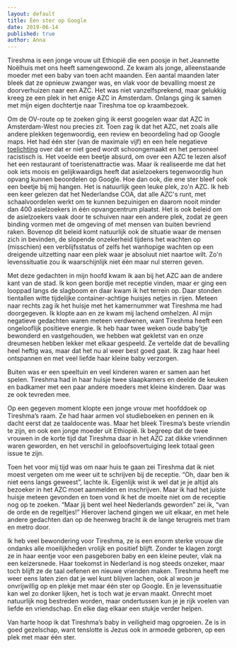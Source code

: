 ```yaml
---
layout: default
title: Één ster op Google
date: 2019-06-14
published: true
author: Anna
---
```

Tireshma is een jonge vrouw uit Ethiopië die een poosje in het Jeannette
Noëlhuis met ons heeft samengewoond. Ze kwam als jonge, alleenstaande moeder
met een baby van toen acht maanden. Een aantal maanden later bleek dat ze
opnieuw zwanger was, en vlak voor de bevalling moest ze doorverhuizen naar een
AZC. Het was niet vanzelfsprekend, maar gelukkig kreeg ze een plek in het enige
AZC in Amsterdam. Onlangs ging ik samen met mijn eigen dochtertje naar Tireshma
toe op kraambezoek.

Om de OV-route op te zoeken ging ik eerst googelen waar dat AZC in
Amsterdam-West nou precies zit. Toen zag ik dat het AZC, net zoals alle andere
plekken tegenwoordig, een review en beoordeling had op Google maps. Het had één
ster (van de maximale vijf) en een hele negatieve [toelichting](https://www.google.com/maps/contrib/104636482438315884702/place/ChIJN3JpQTDjxUcRgk7jsGeIfqc/@52.3716479,4.2420095,9z/data=!4m6!1m5!8m4!1e1!2s104636482438315884702!3m1!1e1)
over dat er niet goed wordt schoongemaakt en het personeel racistisch is. Het
voelde een beetje absurd, om over een AZC te lezen alsof het een restaurant of
toeristenattractie was. Maar ik realiseerde me dat het ook iets moois en
gelijkwaardigs heeft dat asielzoekers tegenwoordig hun opvang kunnen beoordelen
op Google. Hoe dan ook, die ene ster bleef ook een beetje bij mij hangen. Het
is natuurlijk geen leuke plek, zo'n AZC. Ik heb een keer gelezen dat het
Nederlandse COA, dat alle AZC's runt, met schaalvoordelen werkt om te kunnen
bezuinigen en daarom nooit minder dan 400 asielzoekers in één opvangcentrum
plaatst. Het is ook beleid om de asielzoekers vaak door te schuiven naar een
andere plek, zodat ze geen binding vormen met de omgeving of met mensen van
buiten bevriend raken. Bovenop dit beleid komt natuurlijk ook de situatie waar
de mensen zich in bevinden, de slopende onzekerheid tijdens het wachten op
(misschien) een verblijfsstatus of zelfs het wanhopige wachten op een dreigende
uitzetting naar een plek waar je absoluut niet naartoe wilt. Zo'n
levenssituatie zou ik waarschijnlijk niet één maar nul sterren geven.

Met deze gedachten in mijn hoofd kwam ik aan bij het AZC aan de andere kant van
de stad. Ik kon geen bordje met receptie vinden, maar er ging een looppad langs
de slagboom en daar kwam ik het terrein op. Daar stonden tientallen witte
tijdelijke container-achtige huisjes netjes in rijen. Meteen naar rechts zag ik
het huisje met het kamernummer wat Tireshma me had doorgegeven. Ik klopte aan
en ze kwam mij lachend omhelzen. Al mijn negatieve gedachten waren meteen
verdwenen, want Tireshma heeft een ongelooflijk positieve energie. Ik heb haar
twee weken oude baby’tje bewonderd en vastgehouden, we hebben wat gekletst van
en onze dreumesen hebben lekker met elkaar gespeeld. Ze vertelde dat de
bevalling heel heftig was, maar dat het nu al weer best goed gaat. Ik zag haar
heel ontspannen en met veel liefde haar kleine baby verzorgen. 

Buiten was er een speeltuin en veel kinderen waren er samen aan het spelen.
Tireshma had in haar huisje twee slaapkamers en deelde de keuken en badkamer
met een paar andere moeders met kleine kinderen. Daar was ze ook tevreden mee.

Op een gegeven moment klopte een jonge vrouw met hoofddoek op Tireshma’s raam.
Ze had haar armen vol studieboeken en pennen en ik dacht eerst dat ze
taaldocente was. Maar het bleek Tiresma’s beste vriendin te zijn, en ook een
jonge moeder uit Ethiopië. Ik begreep dat de twee vrouwen in de korte tijd dat
Tireshma daar in het AZC zat dikke vriendinnen waren geworden, en het verschil
in geloofsovertuiging leek totaal geen issue te zijn. 

Toen het voor mij tijd was om naar huis te gaan zei Tireshma dat ik niet moest
vergeten om me weer uit te schrijven bij de receptie. “Oh, daar ben ik niet
eens langs geweest”, lachte ik. Eigenlijk wist ik wel dat je je altijd als
bezoeker in het AZC moet aanmelden en inschrijven. Maar ik had het juiste
huisje meteen gevonden en toen vond ik het de moeite niet om de receptie nog op
te zoeken. “Maar jij bent wel heel Nederlands geworden” zei ik, “van de orde en
de regeltjes!” Hierover lachend gingen we uit elkaar, en met hele andere
gedachten dan op de heenweg bracht ik de lange terugreis met tram en metro
door. 

Ik heb veel bewondering voor Tireshma, ze is een enorm sterke vrouw die ondanks
alle moeilijkheden vrolijk en positief blijft. Zonder te klagen zorgt ze in
haar eentje voor een pasgeboren baby en een kleine peuter, vlak na een
keizersnede. Haar toekomst in Nederland is nog steeds onzeker, maar toch blijft
ze de taal oefenen en nieuwe vrienden maken. Tireshma heeft me weer eens laten
zien dat je wel kunt blijven lachen, ook al woon je onvrijwillig op en plekje
met maar één ster op Google. En je levenssituatie kan wel zo donker lijken, het
is toch wat je ervan maakt. Onrecht moet natuurlijk nog bestreden worden, maar
ondertussen kun je je rijk voelen van liefde en vriendschap. En elke dag elkaar
een stukje verder helpen. 

Van harte hoop ik dat Tireshma’s baby in veiligheid mag opgroeien. Ze is in
goed gezelschap, want tenslotte is Jezus ook in armoede geboren, op een plek
met maar één ster. 
